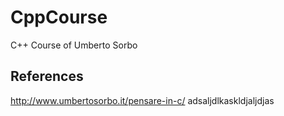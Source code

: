 # CppCourse
C++ Course of Umberto Sorbo

## References
http://www.umbertosorbo.it/pensare-in-c/
adsaljdlkaskldjaljdjas
